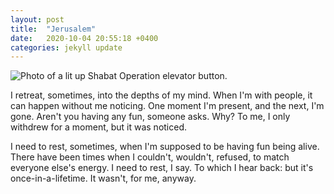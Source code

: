 ```yaml
---
layout: post
title:  "Jerusalem"
date:   2020-10-04 20:55:18 +0400
categories: jekyll update
---
```

<img src="//images.weserv.nl/?url=havemapswill.travel/img/2020-10-04-jerusalem.jpg&&w=500h=400&dpr=3" alt="Photo of a lit up Shabat Operation elevator button.">

I retreat, sometimes, into the depths of my mind. When I'm with people, it can happen without me noticing. One moment I'm present, and the next, I'm gone. Aren't you having any fun, someone asks. Why? To me, I only withdrew for a moment, but it was noticed.

I need to rest, sometimes, when I'm supposed to be having fun being alive. There have been times when I couldn't, wouldn't, refused, to match everyone else's energy. I need to rest, I say. To which I hear back: but it's once-in-a-lifetime. It wasn't, for me, anyway.
